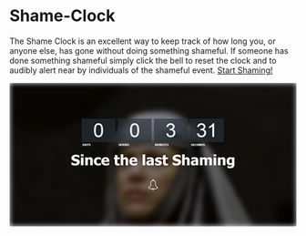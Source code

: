 # Shame-Clock 

The Shame Clock is an excellent way to keep track of how long you, or anyone else, has gone without doing something shameful.
If someone has done something shameful simply click the bell to reset the clock and to audibly alert near by individuals of the shameful event. [Start Shaming!](http://thedillonb.github.io/Shame-Clock)

![Shame](images/example.png)


